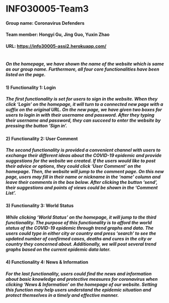 # INFO30005-Team3
#### Group name: Coronavirus Defenders
#### Team member: Hongyi Gu, Jing Guo, Yuxin Zhao
#### URL: https://info30005-assi2.herokuapp.com/
#
##### On the homepage, we have shown the name of the website which is same as our group name. Furthermore, all four core functionalities have been listed on the page.
#### 1)	Functionality 1: Login
##### The first functionality is set for users to sign in the website. When they click ‘Login’ on the homepage, it will turn to a connected new page with a suffix on the original URL. On the new page, we have given two boxes for users to login in with their username and password. After they typing their username and password, they can succeed to enter the website by pressing the button ‘Sign in’.
#### 2)	Functionality 2: User Comment
##### The second functionality is provided a convenient channel with users to exchange their different ideas about the COVID-19 epidemic and provide suggestions for the website we created. If the users would like to post their advice or options, they could click ‘User Comment’ on the homepage. Then, the website will jump to the comment page. On this new page, users may fill in their name or nickname in the ‘name’ column and leave their comments in the box below. After clicking the button ‘send’, their suggestions and points of views could be shown in the ‘Comment List’.
#### 3)	Functionality 3: World Status
##### While clicking ‘World Status’ on the homepage, it will jump to the third functionality. The purpose of this functionality is to afford the world status of the COVID-19 epidemic through trend graphs and data. The users could type in either city or country and press ‘search’ to see the updated number of confirmed cases, deaths and cures in the city or country they concerned about. Additionally, we will post several trend graphs based on the current epidemic data later.
#### 4)	Functionality 4: News & Information
##### For the last functionality, users could find the news and information about basic knowledge and protective measures for coronavirus when clicking ‘News & Information’ on the homepage of our website. Setting this function may help users understand the epidemic situation and protect themselves in a timely and effective manner.


